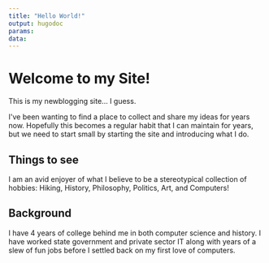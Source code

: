 ```yaml
---
title: "Hello World!"
output: hugodoc
params:
data:
---
```


# Welcome to my Site!

This is my newblogging site... I guess. 

I've been wanting to find a place to collect and share my ideas for years now. Hopefully this becomes a regular habit that I can maintain for years, but we need to start small by starting the site and introducing what I do.

## Things to see

I am an avid enjoyer of what I believe to be a stereotypical collection of hobbies: Hiking, History, Philosophy, Politics, Art, and Computers! 

## Background

I have 4 years of college behind me in both computer science and history. I have worked state government and private sector IT along with years of a slew of fun jobs before I settled back on my first love of computers.
